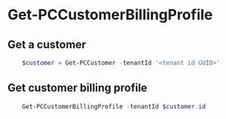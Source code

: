 # Get-PCCustomerBillingProfile #

## Get a customer ##

```powershell
    $customer = Get-PCCustomer -tenantId '<tenant id GUID>'
```

## Get customer billing profile ##

```powershell
    Get-PCCustomerBillingProfile -tenantId $customer.id
```
